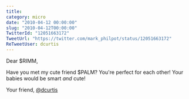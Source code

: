 ```yaml
---
title: 
category: micro
date: "2010-04-12 00:00:00"
slug: "2010-04-12T00:00:00"
TwitterId: "12051663172"
TweetUrl: "https://twitter.com/mark_philpot/status/12051663172"
ReTweetUser: dcurtis
---
```


<i class="fa fa-retweet" aria-hidden="true"></i> Dear $RIMM,

Have you met my cute friend $PALM? You're perfect for each other! Your babies
would be smart _and_ cute!

Your friend, [@dcurtis](https://twitter.com/dcurtis)
